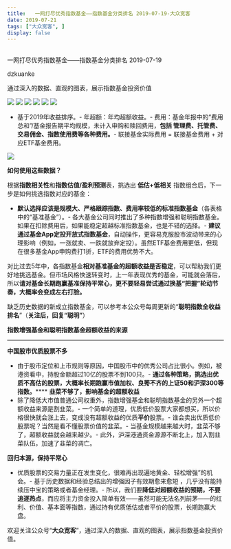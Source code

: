 ```yaml
---
title:   一网打尽优秀指数基金——指数基金分类排名 2019-07-19-大众宽客
date: 2019-07-21
tags: ["大众宽客", ]
display: false
---
```



## 



一网打尽优秀指数基金——指数基金分类排名 2019-07-19




dzkuanke




通过深入的数据、直观的图表，展示指数基金投资价值




<img class="rich_pages" data-ratio="1.5608247422680412" data-s="300,640" src="https://mmbiz.qpic.cn/mmbiz_png/PKw3FQPmhIh7bP0ibKzzMibnGoKwNg0oSvCbzFo5p1gSnBTzvhLibMNROnBDFEgEicU71EQ6mOOicCAawFd3J2VfnCA/640?wx_fmt=png" data-type="png" data-w="970" style=""/>

<img class="rich_pages" data-ratio="1.1053719008264462" data-s="300,640" src="https://mmbiz.qpic.cn/mmbiz_png/PKw3FQPmhIh7bP0ibKzzMibnGoKwNg0oSv8faIRewrSfZib7hJUibmL66NxfskdVAmg6mh4ImreBDusRJJD3xCrq4A/640?wx_fmt=png" data-type="png" data-w="968" style=""/>

<img class="rich_pages" data-ratio="1.3278688524590163" data-s="300,640" src="https://mmbiz.qpic.cn/mmbiz_png/PKw3FQPmhIh7bP0ibKzzMibnGoKwNg0oSvxksgGheeFf2tLBJWzetHmknor0jbIoXCznkNbmqUuL8sa10jPpbYBw/640?wx_fmt=png" data-type="png" data-w="976" style=""/>

<img class="rich_pages" data-ratio="1.1922290388548058" data-s="300,640" src="https://mmbiz.qpic.cn/mmbiz_png/PKw3FQPmhIh7bP0ibKzzMibnGoKwNg0oSvsvuwXlTXHsTphTPZ1S4SQYHDRmP42qkoUovNOVsjxSBQP5CDV13Duw/640?wx_fmt=png" data-type="png" data-w="978" style="text-align: center;white-space: normal;"/>

<img class="rich_pages" data-ratio="1.0081632653061225" data-s="300,640" src="https://mmbiz.qpic.cn/mmbiz_png/PKw3FQPmhIh7bP0ibKzzMibnGoKwNg0oSvuz0C9rjiaT33icBXXzQexUa2pn5Vp6JqIoWnvdaKFS7wlGnnCgib2lDAQ/640?wx_fmt=png" data-type="png" data-w="980" style="text-align: center;white-space: normal;"/>

<img class="rich_pages" data-ratio="0.7962962962962963" data-s="300,640" src="https://mmbiz.qpic.cn/mmbiz_png/PKw3FQPmhIh7bP0ibKzzMibnGoKwNg0oSvEsxGjiaaccuVibedVGokBmib1F9IgmUqpz07eTiay5yYDQYJaibMNRyxIAw/640?wx_fmt=png" data-type="png" data-w="972" style="text-align: center;white-space: normal;"/>


- 基于2019年收益排序。- 年超额：年均超额收益。- 费用：基金年报中的“费用总和”/基金报告期平均规模，未计入申购和赎回费用，**包括 管理费、托管费、交易佣金、指数使用费等各种费用。**- 联接基金实际费用 = 联接基金费用 + 对应ETF基金费用。


<img class="rich_pages" data-ratio="0.3739352640545145" data-s="300,640" src="https://mmbiz.qpic.cn/mmbiz_png/PKw3FQPmhIjRfZpR3LYic93G9bLic2bFpgJnJdJe0VWH3Z1CpISTgM0CNibDTEC3icib110gqMOxNWdic0SBNgsAz5kg/640?wx_fmt=png" data-type="png" data-w="1174" style=""/>





**如何使用这些数据？**



根据**指数相关性**和**指数估值/盈利预测**表，挑选出&nbsp;**低估+低相关** 指数组合后，下一步是如何挑选指数对应的基金：
- **默认选择应该是规模大、严格跟踪指数、费用率较低的标准指数基金**（各表格中的“基准基金”）。- 各大基金公司同时推出了多种指数增强和聪明指数基金。如果在扣除费用后，如果能稳定超越标准指数基金，也是不错的选择。- **建议通过基金App定投开放式指数基金**，自动操作，更容易克服股市波动带来的心理影响（例如，一涨就卖、一跌就放弃定投）。虽然ETF基金费用更低，但现在很多基金App申购费打1折，ETF的费用优势不大。


对比过去5年中，各指数基金**相对基准基金的超额收益是否稳定**<h-char unicode="ff0c" class="" style="max-width: 100%;box-sizing: border-box !important;word-wrap: break-word !important;">，</h-char>可以帮助我们更好地挑选基金。但市场风格快速转变时，上一年表现优秀的基金，可能就会落后，所以**请对基金长期跑赢基准保持平常心，更不要轻易尝试通过换基“把握”轮动节奏，大概率会变成左右打脸。**



缺乏历史数据的新成立指数基金，可以参考本公众号每周更新的“**聪明指数全收益排名**”（**关注后，回复“聪明”**）





**指数增强基金和聪明指数基金超额收益的来源**

****

**中国股市优质股票不多**
- 由于股市定位和上市规则等原因，中国股市中的优秀公司占比很小。例如，被港资看中，持股金额超过10亿的股票不到100只。- **通过各种策略，挑选出优质不高估的股票，大概率长期跑赢市值加权、良莠不齐的上证50和沪深300等指数。******
**韭菜不够了，影响基金的超额收益**
- 除了降低大市值普通公司权重外，指数增强基金和聪明指数基金的另外一个超额收益来源是割韭菜。- 一个简单的道理，优质低价股票大家都想买，所以价格很快就会涨上去，变成没有超额收益的优质**平价**股票。- 谁会卖出优质低价股票呢？当然是看不懂股票价值的韭菜。- 当基金规模越来越大时，韭菜不够了，超额收益就会越来越少。- 此外，沪深港通资金源源不断北上，加入割韭菜队伍，加速了韭菜的凋亡。


**回归本源，保持平常心**
- 优质股票的交易力量正在发生变化，很难再出现遍地黄金、轻松增强”的机会。- 基于历史数据和经验总结出的增强因子有效期愈来愈短 ，几乎没有能持续压中宝的策略或者基金经理。- 所以，我们要**降低对超额收益的预期，不要追逐热点**，而应将主力资金投入简单有效——虽然可能无法名列前茅——的红利、价值、基本面等指数，通过持有优质低估或者平价的股票，长期跑赢大盘。


欢迎关注公众号“**大众宽客**”，通过深入的数据、直观的图表，展示指数基金投资价值。